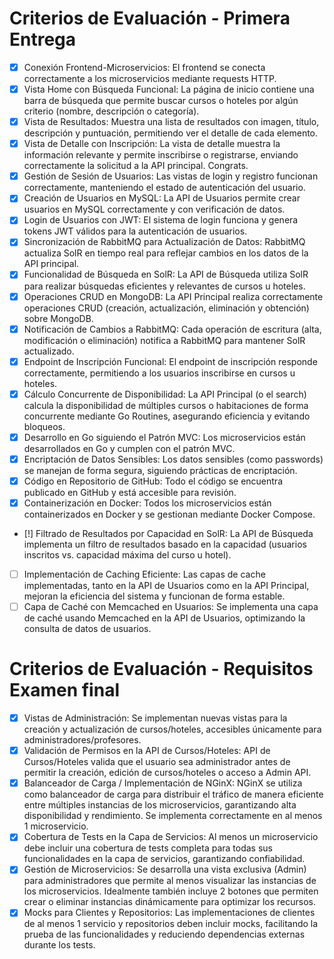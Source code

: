 # Criterios de Evaluación - Primera Entrega

- [x] Conexión Frontend-Microservicios: El frontend se conecta correctamente a los microservicios mediante requests HTTP.
- [x] Vista Home con Búsqueda Funcional: La página de inicio contiene una barra de búsqueda que permite buscar cursos o hoteles por algún criterio (nombre, descripción o categoría).
- [x] Vista de Resultados: Muestra una lista de resultados con imagen, título, descripción y puntuación, permitiendo ver el detalle de cada elemento.
- [x] Vista de Detalle con Inscripción: La vista de detalle muestra la información relevante y permite inscribirse o registrarse, enviando correctamente la solicitud a la API principal. Congrats.
- [x] Gestión de Sesión de Usuarios: Las vistas de login y registro funcionan correctamente, manteniendo el estado de autenticación del usuario.
- [x] Creación de Usuarios en MySQL: La API de Usuarios permite crear usuarios en MySQL correctamente y con verificación de datos.
- [x] Login de Usuarios con JWT: El sistema de login funciona y genera tokens JWT válidos para la autenticación de usuarios.
- [x] Sincronización de RabbitMQ para Actualización de Datos: RabbitMQ actualiza SolR en tiempo real para reflejar cambios en los datos de la API principal.
- [x] Funcionalidad de Búsqueda en SolR: La API de Búsqueda utiliza SolR para realizar búsquedas eficientes y relevantes de cursos u hoteles.
- [x] Operaciones CRUD en MongoDB: La API Principal realiza correctamente operaciones CRUD (creación, actualización, eliminación y obtención) sobre MongoDB.
- [x] Notificación de Cambios a RabbitMQ: Cada operación de escritura (alta, modificación o eliminación) notifica a RabbitMQ para mantener SolR actualizado.
- [x] Endpoint de Inscripción Funcional: El endpoint de inscripción responde correctamente, permitiendo a los usuarios inscribirse en cursos u hoteles.
- [x] Cálculo Concurrente de Disponibilidad: La API Principal (o el search) calcula la disponibilidad de múltiples cursos o habitaciones de forma concurrente mediante Go Routines, asegurando eficiencia y evitando bloqueos.
- [x] Desarrollo en Go siguiendo el Patrón MVC: Los microservicios están desarrollados en Go y cumplen con el patrón MVC.
- [x] Encriptación de Datos Sensibles: Los datos sensibles (como passwords) se manejan de forma segura, siguiendo prácticas de encriptación.
- [x] Código en Repositorio de GitHub: Todo el código se encuentra publicado en GitHub y está accesible para revisión.
- [x] Containerización en Docker: Todos los microservicios están containerizados en Docker y se gestionan mediante Docker Compose.
- [!] Filtrado de Resultados por Capacidad en SolR: La API de Búsqueda implementa un filtro de resultados basado en la capacidad (usuarios inscritos vs. capacidad máxima del curso u hotel).

- [ ] Implementación de Caching Eficiente: Las capas de cache implementadas, tanto en la API de Usuarios como en la API Principal, mejoran la eficiencia del sistema y funcionan de forma estable.
- [ ] Capa de Caché con Memcached en Usuarios: Se implementa una capa de caché usando Memcached en la API de Usuarios, optimizando la consulta de datos de usuarios.

# Criterios de Evaluación - Requisitos Examen final

- [x] Vistas de Administración: Se implementan nuevas vistas para la creación y actualización de cursos/hoteles, accesibles únicamente para administradores/profesores.
- [x] Validación de Permisos en la API de Cursos/Hoteles: API de Cursos/Hoteles valida que el usuario sea administrador antes de permitir la creación, edición de cursos/hoteles o acceso a Admin API.
- [x] Balanceador de Carga / Implementación de NGinX: NGinX se utiliza como balanceador de carga para distribuir el tráfico de manera eficiente entre múltiples instancias de los microservicios, garantizando alta disponibilidad y rendimiento. Se implementa correctamente en al menos 1 microservicio.
- [x] Cobertura de Tests en la Capa de Servicios: Al menos un microservicio debe incluir una cobertura de tests completa para todas sus funcionalidades en la capa de servicios, garantizando confiabilidad.
- [x] Gestión de Microservicios: Se desarrolla una vista exclusiva (Admin) para administradores que permite al menos visualizar las instancias de los microservicios. Idealmente también incluye 2 botones que permiten crear o eliminar instancias dinámicamente para optimizar los recursos.
- [x] Mocks para Clientes y Repositorios: Las implementaciones de clientes de al menos 1 servicio y repositorios deben incluir mocks, facilitando la prueba de las funcionalidades y reduciendo dependencias externas durante los tests.

